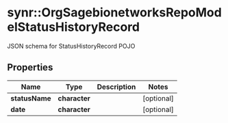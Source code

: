 # synr::OrgSagebionetworksRepoModelStatusHistoryRecord

JSON schema for StatusHistoryRecord POJO

## Properties
Name | Type | Description | Notes
------------ | ------------- | ------------- | -------------
**statusName** | **character** |  | [optional] 
**date** | **character** |  | [optional] 


